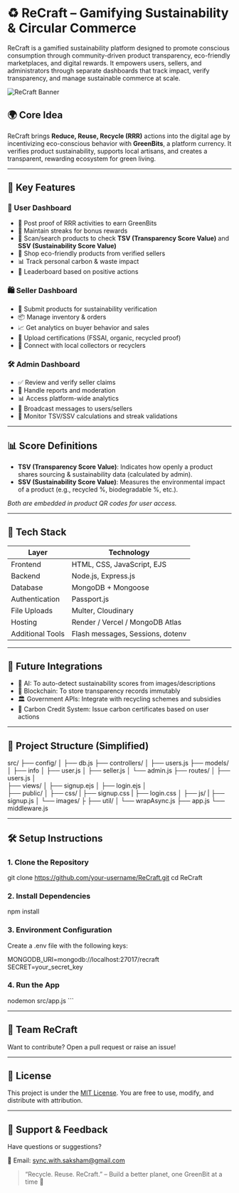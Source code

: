 # ♻️ ReCraft – Gamifying Sustainability & Circular Commerce

ReCraft is a gamified sustainability platform designed to promote conscious consumption through community-driven product transparency, eco-friendly marketplaces, and digital rewards. It empowers users, sellers, and administrators through separate dashboards that track impact, verify transparency, and manage sustainable commerce at scale.

![ReCraft Banner](./public/images/recraft-banner.png)

## 🌍 Core Idea
ReCraft brings **Reduce, Reuse, Recycle (RRR)** actions into the digital age by incentivizing eco-conscious behavior with **GreenBits**, a platform currency. It verifies product sustainability, supports local artisans, and creates a transparent, rewarding ecosystem for green living.

---

## 🚀 Key Features

### 👤 User Dashboard
- 📱 Post proof of RRR activities to earn GreenBits
- 🏅 Maintain streaks for bonus rewards
- 🧾 Scan/search products to check **TSV (Transparency Score Value)** and **SSV (Sustainability Score Value)**
- 🛒 Shop eco-friendly products from verified sellers
- 📊 Track personal carbon & waste impact
- 🥇 Leaderboard based on positive actions

### 🛍️ Seller Dashboard
- 🧾 Submit products for sustainability verification
- 📦 Manage inventory & orders
- 📈 Get analytics on buyer behavior and sales
- 🪪 Upload certifications (FSSAI, organic, recycled proof)
- 🔗 Connect with local collectors or recyclers

### 🛠️ Admin Dashboard
- ✅ Review and verify seller claims
- 🚩 Handle reports and moderation
- 📊 Access platform-wide analytics
- 📢 Broadcast messages to users/sellers
- 📝 Monitor TSV/SSV calculations and streak validations

---

## 📊 Score Definitions

- **TSV (Transparency Score Value)**: Indicates how openly a product shares sourcing & sustainability data (calculated by admin).
- **SSV (Sustainability Score Value)**: Measures the environmental impact of a product (e.g., recycled %, biodegradable %, etc.).

*Both are embedded in product QR codes for user access.*

---

## 🧠 Tech Stack

| Layer             | Technology                        |
|------------------|-----------------------------------|
| Frontend         | HTML, CSS, JavaScript, EJS        |
| Backend          | Node.js, Express.js               |
| Database         | MongoDB + Mongoose                |
| Authentication   | Passport.js                       |
| File Uploads     | Multer, Cloudinary                |
| Hosting          | Render / Vercel / MongoDB Atlas   |
| Additional Tools | Flash messages, Sessions, dotenv  |

---

## 🧪 Future Integrations

- 🤖 AI: To auto-detect sustainability scores from images/descriptions
- 🔗 Blockchain: To store transparency records immutably
- 🏛️ Government APIs: Integrate with recycling schemes and subsidies
- 🧾 Carbon Credit System: Issue carbon certificates based on user actions

---

## 📁 Project Structure (Simplified)


src/
├── config/
│   ├── db.js
├── controllers/
│   ├── users.js
├── models/
│   ├── info
│        ├── user.js
│        ├── seller.js
│        └── admin.js
├── routes/
│   ├── users.js
│   
├── views/
│   ├── signup.ejs
│   ├── login.ejs
│   
├── public/
│   ├── css/
|        ├── signup.css
|        ├── login.css
│   ├── js/
|        ├── signup.js
│   └── images/
├
├── util/
│   └── wrapAsync.js
├── app.js
└── middleware.js

---

## 🛠️ Setup Instructions

### 1. Clone the Repository
git clone https://github.com/your-username/ReCraft.git
cd ReCraft

### 2. Install Dependencies

npm install


### 3. Environment Configuration

Create a .env file with the following keys:


MONGODB_URI=mongodb://localhost:27017/recraft
SECRET=your_secret_key

### 4. Run the App

nodemon src/app.js
\`\`\`

---

## 👥 Team ReCraft


Want to contribute? Open a pull request or raise an issue!

---

## 📝 License

This project is under the [MIT License](./LICENSE). You are free to use, modify, and distribute with attribution.

---

## 🙌 Support & Feedback

Have questions or suggestions?

📧 Email: [sync.with.saksham@gmail.com](mailto:sync.with.saksham@gmail.com)

> “Recycle. Reuse. ReCraft.” – Build a better planet, one GreenBit at a time 🌱